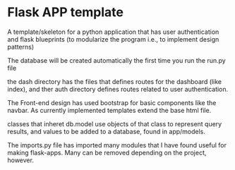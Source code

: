 # Flask APP template

A template/skeleton for a python application that has user authentication and flask blueprints (to modularize the program i.e., to implement design patterns)

The database will be created automatically the first time you run the run.py file

the dash directory has the files that defines routes for the dashboard (like index), and ther auth directory defines routes related to user authentication.

The Front-end design has used bootstrap for basic components like the navbar. As currently implemented templates extend the base html file.

classes that inheret db.model use objects of that class to represent query results, and values to be added to a database, found in app/models.

The imports.py file has imported many modules that I have found useful for making flask-apps. Many can be removed depending on the project, however.